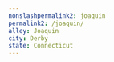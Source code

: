 ```yaml
---
﻿nonslashpermalink2: joaquin
permalink2: /joaquin/
alley: Joaquin
city: Derby
state: Connecticut
---
```

